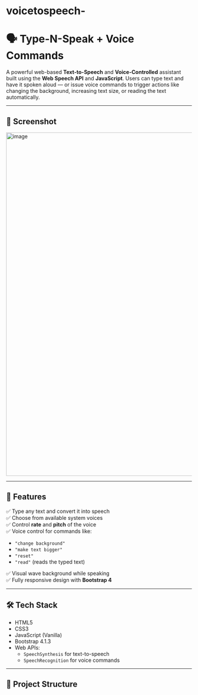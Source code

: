 # voicetospeech-
# 🗣️ Type-N-Speak + Voice Commands

A powerful web-based **Text-to-Speech** and **Voice-Controlled** assistant built using the **Web Speech API** and **JavaScript**. Users can type text and have it spoken aloud — or issue voice commands to trigger actions like changing the background, increasing text size, or reading the text automatically.

---

## 📸 Screenshot

<img width="929" alt="image" src="https://github.com/user-attachments/assets/f5bacc70-322c-4e54-8c97-1ae78ba0b149" />


---

## 🚀 Features

✅ Type any text and convert it into speech  
✅ Choose from available system voices  
✅ Control **rate** and **pitch** of the voice  
✅ Voice control for commands like:
- `"change background"`
- `"make text bigger"`
- `"reset"`
- `"read"` (reads the typed text)

✅ Visual wave background while speaking  
✅ Fully responsive design with **Bootstrap 4**

---

## 🛠️ Tech Stack

- HTML5
- CSS3
- JavaScript (Vanilla)
- Bootstrap 4.1.3
- Web APIs:  
  - `SpeechSynthesis` for text-to-speech  
  - `SpeechRecognition` for voice commands

---

## 📂 Project Structure

